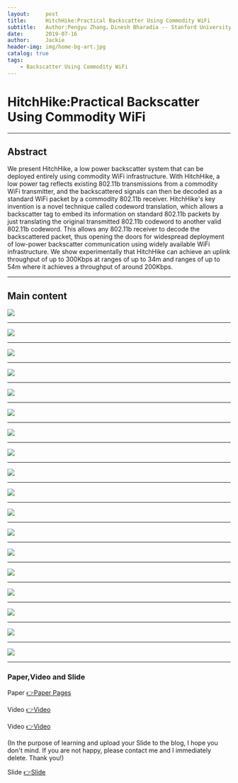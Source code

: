 ```yaml
---
layout:     post
title:      HitchHike:Practical Backscatter Using Commodity WiFi
subtitle:   Author:Pengyu Zhang，Dinesh Bharadia -- Stanford University; Kiran Joshi，Sachin Katti -- MIT
date:       2019-07-16
author:     Jackie
header-img: img/home-bg-art.jpg
catalog: true
tags:
    - Backscatter Using Commodity WiFi
---
```


# HitchHike:Practical Backscatter Using Commodity WiFi

***

## Abstract

We present HitchHike, a low power backscatter system that can be deployed entirely using commodity WiFi infrastructure. With HitchHike, a low power tag reflects existing 802.11b transmissions from a commodity WiFi transmitter, and the backscattered signals can then be decoded as a standard WiFi packet by a commodity 802.11b receiver. HitchHike's key invention is a novel technique called codeword translation, which allows a backscatter tag to embed its information on standard 802.11b packets by just translating the original transmitted 802.11b codeword to another valid 802.11b codeword. This allows any 802.11b receiver to decode the backscattered packet, thus opening the doors for widespread deployment of low-power backscatter communication using widely available WiFi infrastructure. We show experimentally that HitchHike can achieve an uplink
throughput of up to 300Kbps at ranges of up to 34m and ranges of up to 54m where it achieves a throughput of around 200Kbps.

***

## Main content

![](https://raw.githubusercontent.com/a416485164/a416485164.github.io/master/img/HitchHike/HitchHike1.jpg)

***

![](https://raw.githubusercontent.com/a416485164/a416485164.github.io/master/img/HitchHike/HitchHike2.jpg)

***

![](https://raw.githubusercontent.com/a416485164/a416485164.github.io/master/img/HitchHike/HitchHike3.jpg)

***

![](https://raw.githubusercontent.com/a416485164/a416485164.github.io/master/img/HitchHike/HitchHike4.jpg)

***

![](https://raw.githubusercontent.com/a416485164/a416485164.github.io/master/img/HitchHike/HitchHike5.jpg)

***

![](https://raw.githubusercontent.com/a416485164/a416485164.github.io/master/img/HitchHike/HitchHike6.jpg)

***

![](https://raw.githubusercontent.com/a416485164/a416485164.github.io/master/img/HitchHike/HitchHike7.jpg)

***

![](https://raw.githubusercontent.com/a416485164/a416485164.github.io/master/img/HitchHike/HitchHike8.jpg)

***

![](https://raw.githubusercontent.com/a416485164/a416485164.github.io/master/img/HitchHike/HitchHike9.jpg)

***

![](https://raw.githubusercontent.com/a416485164/a416485164.github.io/master/img/HitchHike/HitchHike10.jpg)

***

![](https://raw.githubusercontent.com/a416485164/a416485164.github.io/master/img/HitchHike/HitchHike11.jpg)

***

![](https://raw.githubusercontent.com/a416485164/a416485164.github.io/master/img/HitchHike/HitchHike12.jpg)

***

![](https://raw.githubusercontent.com/a416485164/a416485164.github.io/master/img/HitchHike/HitchHike13.jpg)

***

![](https://raw.githubusercontent.com/a416485164/a416485164.github.io/master/img/HitchHike/HitchHike14.jpg)

***

![](https://raw.githubusercontent.com/a416485164/a416485164.github.io/master/img/HitchHike/HitchHike15.jpg)

***

![](https://raw.githubusercontent.com/a416485164/a416485164.github.io/master/img/HitchHike/HitchHike16.jpg)

***

![](https://raw.githubusercontent.com/a416485164/a416485164.github.io/master/img/HitchHike/HitchHike17.jpg)

***

![](https://raw.githubusercontent.com/a416485164/a416485164.github.io/master/img/HitchHike/HitchHike18.jpg)

***

### Paper,Video and Slide

<p>Paper <a href="https://pengyuzhang.github.io/papers/sensys16_back_comm.pdf">👉Paper Pages</a><p>

<p>Video <a href="https://www.youtube.com/watch?v=q7fCElntD9g">👉Video</a><p>

<p>Video <a href="https://www.youtube.com/watch?v=4tmatoD0I1o">👉Video</a><p>

(In the purpose of learning and upload your Slide to the blog, I hope you don't mind.
If you are not happy, please contact me and I immediately delete. Thank you!)

<p>Slide <a href="https://www.youtube.com/watch?v=4tmatoD0I1o">👉Slide</a><p>






